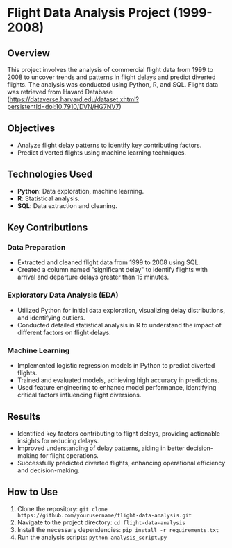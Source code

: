 
# Flight Data Analysis Project (1999-2008)

## Overview
This project involves the analysis of commercial flight data from 1999 to 2008 to uncover trends and patterns in flight delays and predict diverted flights. The analysis was conducted using Python, R, and SQL.
Flight data was retrieved from Havard Database (https://dataverse.harvard.edu/dataset.xhtml?persistentId=doi:10.7910/DVN/HG7NV7)

## Objectives
- Analyze flight delay patterns to identify key contributing factors.
- Predict diverted flights using machine learning techniques.

## Technologies Used
- **Python**: Data exploration, machine learning.
- **R**: Statistical analysis.
- **SQL**: Data extraction and cleaning.

## Key Contributions
### Data Preparation
- Extracted and cleaned flight data from 1999 to 2008 using SQL.
- Created a column named "significant delay" to identify flights with arrival and departure delays greater than 15 minutes.

### Exploratory Data Analysis (EDA)
- Utilized Python for initial data exploration, visualizing delay distributions, and identifying outliers.
- Conducted detailed statistical analysis in R to understand the impact of different factors on flight delays.

### Machine Learning
- Implemented logistic regression models in Python to predict diverted flights.
- Trained and evaluated models, achieving high accuracy in predictions.
- Used feature engineering to enhance model performance, identifying critical factors influencing flight diversions.

## Results
- Identified key factors contributing to flight delays, providing actionable insights for reducing delays.
- Improved understanding of delay patterns, aiding in better decision-making for flight operations.
- Successfully predicted diverted flights, enhancing operational efficiency and decision-making.

## How to Use
1. Clone the repository: `git clone https://github.com/yourusername/flight-data-analysis.git`
2. Navigate to the project directory: `cd flight-data-analysis`
3. Install the necessary dependencies: `pip install -r requirements.txt`
4. Run the analysis scripts: `python analysis_script.py`

